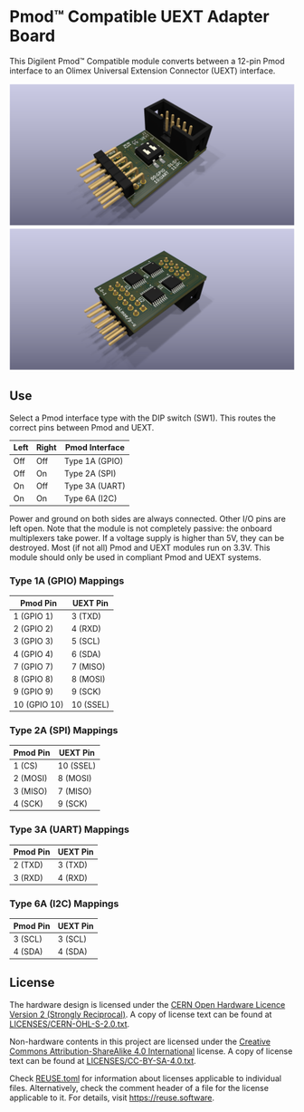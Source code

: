 <!--
    SPDX-FileCopyrightText: 2025 Junde Yhi <junde@yhi.moe>
    SPDX-License-Identifier: CC-BY-SA-4.0
-->

# Pmod&trade; Compatible UEXT Adapter Board

This Digilent Pmod&trade; Compatible module converts between a 12-pin Pmod interface to an Olimex Universal Extension Connector (UEXT) interface.

![Top](./Asset/pcb-top-1.0-1.png)
![Bottom](./Asset/pcb-bottom-1.0-1.png)

## Use

Select a Pmod interface type with the DIP switch (SW1). This routes the correct pins between Pmod and UEXT.

| Left | Right | Pmod Interface  |
| ---- | ----- | --------------- |
| Off  | Off   | Type 1A (GPIO)  |
| Off  | On    | Type 2A (SPI)   |
| On   | Off   | Type 3A (UART)  |
| On   | On    | Type 6A (I2C)   |

Power and ground on both sides are always connected. Other I/O pins are left open. Note that the module is not completely passive: the onboard multiplexers take power. If a voltage supply is higher than 5V, they can be destroyed. Most (if not all) Pmod and UEXT modules run on 3.3V. This module should only be used in compliant Pmod and UEXT systems.

### Type 1A (GPIO) Mappings

| Pmod Pin     | UEXT Pin  |
| ------------ | --------- |
|  1 (GPIO  1) |  3 (TXD)  |
|  2 (GPIO  2) |  4 (RXD)  |
|  3 (GPIO  3) |  5 (SCL)  |
|  4 (GPIO  4) |  6 (SDA)  |
|  7 (GPIO  7) |  7 (MISO) |
|  8 (GPIO  8) |  8 (MOSI) |
|  9 (GPIO  9) |  9 (SCK)  |
| 10 (GPIO 10) | 10 (SSEL) |

### Type 2A (SPI) Mappings

| Pmod Pin | UEXT Pin  |
| -------- | --------- |
| 1 (CS)   | 10 (SSEL) |
| 2 (MOSI) |  8 (MOSI) |
| 3 (MISO) |  7 (MISO) |
| 4 (SCK)  |  9 (SCK)  |

### Type 3A (UART) Mappings

| Pmod Pin | UEXT Pin  |
| -------- | --------- |
| 2 (TXD)  | 3 (TXD)   |
| 3 (RXD)  | 4 (RXD)   |

### Type 6A (I2C) Mappings

| Pmod Pin | UEXT Pin  |
| -------- | --------- |
| 3 (SCL)  | 3 (SCL)   |
| 4 (SDA)  | 4 (SDA)   |

## License

The hardware design is licensed under the [CERN Open Hardware Licence Version 2 (Strongly Reciprocal)][ohl-s-2.0]. A copy of license text can be found at [LICENSES/CERN-OHL-S-2.0.txt](./LICENSES/CERN-OHL-S-2.0.txt).

Non-hardware contents in this project are licensed under the [Creative Commons Attribution-ShareAlike 4.0 International][cc-by-sa-4.0] license. A copy of license text can be found at [LICENSES/CC-BY-SA-4.0.txt](./LICENSES/CC-BY-SA-4.0.txt).

Check [REUSE.toml](./REUSE.toml) for information about licenses applicable to individual files. Alternatively, check the comment header of a file for the license applicable to it. For details, visit <https://reuse.software>.

[ohl-s-2.0]: https://ohwr.org/cern_ohl_s_v2.pdf
[cc-by-sa-4.0]: https://creativecommons.org/licenses/by-sa/4.0/
